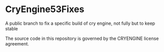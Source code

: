 # CryEngine53Fixes
A public branch to fix a specific build of cry engine, not fully but to keep stable



The source code in this repository is governed by the CRYENGINE license agreement.
